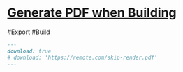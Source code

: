 # [Generate PDF when Building](https://sli.dev/features/build-with-pdf.html)

#Export #Build

```md
---
download: true
# download: 'https://remote.com/skip-render.pdf'
---
```